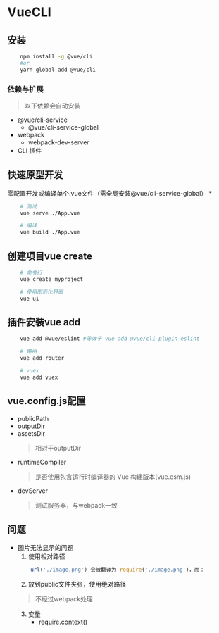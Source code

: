 # VueCLI

## 安装
```bash
    npm install -g @vue/cli
    #or
    yarn global add @vue/cli
```
### 依赖与扩展
> 以下依赖会自动安装

* @vue/cli-service
    * @vue/cli-service-global
* webpack
    * webpack-dev-server
* CLI 插件

## 快速原型开发
零配置开发或编译单个.vue文件（需全局安装@vue/cli-service-global）
* 
```bash
    # 测试
    vue serve ./App.vue

    # 编译
    vue build ./App.vue
```

## 创建项目vue create
```bash
    # 命令行
    vue create myproject

    # 使用图形化界面
    vue ui
```

## 插件安装vue add
```bash
    vue add @vue/eslint #等效于 vue add @vue/cli-plugin-eslint

    # 路由
    vue add router

    # vuex
    vue add vuex
```

## vue.config.js配置
* publicPath
* outputDir
* assetsDir
    >相对于outputDir
* runtimeCompiler
    >是否使用包含运行时编译器的 Vue 构建版本(vue.esm.js)
* devServer
    >测试服务器，与webpack一致

## 问题
* 图片无法显示的问题
    1. 使用相对路径
    ```js
        url('./image.png') 会被翻译为 require('./image.png')，而：
    ```
    2. 放到public文件夹张，使用绝对路径
    >不经过webpack处理
    3. 变量
        * require.context()